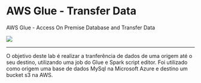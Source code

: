 # AWS Glue - Transfer Data
AWS Glue - Access On Premise Database and Transfer Data

[![](https://github.com/Manoel/AWS-Glue-Transfer-Data/blob/main/Arq.png)](https://www.linkedin.com/in/manoel-rodrigues-do-nascimento-2359a732)

-----------

O objetivo deste lab é realizar a tranferência de dados de uma origem até o seu destino, utilizando uma job do Glue e Spark script editor. Foi utilizado como origem uma base de dados MySql na Microsoft Azure e destino um bucket s3 na AWS.

